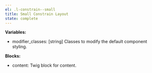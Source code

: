 ```yaml
---
el: .l-constrain--small
title: Small Constrain Layout
state: complete
---
```


__Variables:__
* modifier_classes: [string] Classes to modify the default component styling.

__Blocks:__
* content: Twig block for content.
